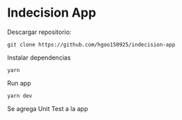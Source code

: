 # Indecision App

Descargar repositorio:

`git clone https://github.com/hgoo150925/indecision-app`

Instalar dependencias

`yarn`

Run app

`yarn dev`

Se agrega Unit Test a la app
